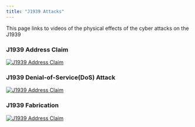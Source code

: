 ```yaml
---
title: "J1939 Attacks"
---
```

This page links to videos of the physical effects of the cyber attacks on the J1939
### J1939 Address Claim

[![J1939 Address Claim](https://lh5.googleusercontent.com/NcUlqq1DEJag-_HbSei1tHM68OGPnfV-YCdhgJhp0EPeOJW4PvHZaK67Q5s0X22-rJ4VGFOo7G0howDVcKd4cHdUjFt3ERQ-z0lUOZuS-UstXddOfM1hEHqhhnVtK2OG=w1280)](https://youtu.be/A5RQWnnZ9_Y)


### J1939 Denial-of-Service(DoS) Attack

[![J1939 Address Claim](https://lh3.googleusercontent.com/asBkDazVXHtOHThh5DQNrlpp9yPKZ3QJ8Ufxi6Wmp-Rl7rUtTqA-XzKlRYS23BzHaFyAZiKr3a5qg0RvVQI91prJmpWOrrGVqDHWIwFmP4peM3MiRP-yPjmX5iICLjTzfw=w1280)](https://youtu.be/z2sB3SShP9M)

### J1939 Fabrication

[![J1939 Address Claim](https://lh5.googleusercontent.com/VXpAkpjEDm5PCPyPQuLHTuMlPoWDvY1FEre5Ck_v9WN2r0vENjDE0Z73jObxJQV__S9vxI8gvHRMypnkJ0H_PAIb8-rGASHTUismz2_la1gEFA2eYq4Z2at52kptDKWkQw=w1280)](https://youtu.be/GX_-9SFwNQM)

